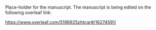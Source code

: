 
Place-holder for the manuscript. The manuscript is being edited on the following overleaf link:

https://www.overleaf.com/5196925zhtcgr#/16274591/


